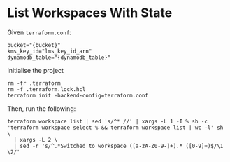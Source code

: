 # List Workspaces With State

Given `terraform.conf`:

```properties
bucket="{bucket}"
kms_key_id="lms_key_id_arn"
dynamodb_table="{dynamodb_table}"
```

Initialise the project

```shell
rm -fr .terraform
rm -f .terraform.lock.hcl
terraform init -backend-config=terraform.conf
```

Then, run the following: 

```
terraform workspace list | sed 's/^* //' | xargs -L 1 -I % sh -c 'terraform workspace select % && terraform workspace list | wc -l' sh \
  | xargs -L 2 \
  | sed -r 's/^.*Switched to workspace ([a-zA-Z0-9-]+).* ([0-9]+)$/\1 \2/'
```
